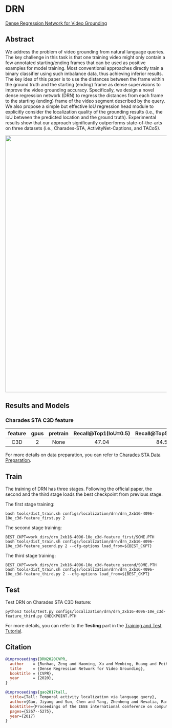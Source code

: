 # DRN

[Dense Regression Network for Video Grounding](https://openaccess.thecvf.com/content_CVPR_2020/papers/Zeng_Dense_Regression_Network_for_Video_Grounding_CVPR_2020_paper.pdf)

<!-- [ALGORITHM] -->

## Abstract

<!-- [ABSTRACT] -->

We address the problem of video grounding from natural language queries. The key challenge in this task is that one training video might only contain a few annotated starting/ending frames that can be used as positive examples for model training. Most conventional approaches directly train a binary classifier using such imbalance data, thus achieving inferior results. The key idea of this paper is to use the distances between the frame within the ground truth and the starting (ending) frame as dense supervisions to improve the video grounding accuracy. Specifically, we design a novel dense regression network (DRN) to regress the distances from each frame to the starting (ending) frame of the video segment described by the query. We also propose a simple but effective IoU regression head module to explicitly consider the localization quality of the grounding results (i.e., the IoU between the predicted location and the ground truth). Experimental results show that our approach significantly outperforms state-of-the-arts on three datasets (i.e., Charades-STA, ActivityNet-Captions, and TACoS).

<!-- [IMAGE] -->

<div align=center>
<img src="https://github.com/open-mmlab/mmaction2/files/12532583/Fig1.pdf" width="800"/>
</div>

## Results and Models

### Charades STA C3D feature

| feature | gpus | pretrain | Recall@Top1(IoU=0.5) | Recall@Top5(IoU=0.5) |                      config                      |                      ckpt                       |                      log                       |
| :-----: | :--: | :------: | :------------------: | :------------------: | :----------------------------------------------: | :---------------------------------------------: | :--------------------------------------------: |
|   C3D   |  2   |   None   |        47.04         |        84.57         | [config](configs/localization/drn/drn_2xb16-4096-10e_c3d-feature_third.py) | [ckpt](https://download.openmmlab.com/mmaction/v1.0/localization/drn/drn_2xb16-4096-10e_c3d-feature_20230809-ec0429a6.pth) | [log](https://download.openmmlab.com/mmaction/v1.0/drn_2xb16-4096-10e_c3d-feature.log) |

For more details on data preparation, you can refer to [Charades STA  Data Preparation](/tools/data/charades-sta/README.md).

## Train

The training of DRN has three stages. Following the official paper, the second and the third stage loads the best checkpoint from previous stage.

The first stage training:

```shell
bash tools/dist_train.sh configs/localization/drn/drn_2xb16-4096-10e_c3d-feature_first.py 2
```

The second stage training:

```shell
BEST_CKPT=work_dirs/drn_2xb16-4096-10e_c3d-feature_first/SOME.PTH
bash tools/dist_train.sh configs/localization/drn/drn_2xb16-4096-10e_c3d-feature_second.py 2 --cfg-options load_from=${BEST_CKPT}
```

The third stage training:

```shell
BEST_CKPT=work_dirs/drn_2xb16-4096-10e_c3d-feature_second/SOME.PTH
bash tools/dist_train.sh configs/localization/drn/drn_2xb16-4096-10e_c3d-feature_third.py 2 --cfg-options load_from=${BEST_CKPT}
```

## Test

Test DRN on Charades STA C3D feature:

```shell
python3 tools/test.py configs/localization/drn/drn_2xb16-4096-10e_c3d-feature_third.py CHECKPOINT.PTH
```

For more details, you can refer to the **Testing** part in the [Training and Test Tutorial](/docs/en/user_guides/train_test.md).

## Citation

```BibTeX
@inproceedings{DRN2020CVPR,
  author    = {Runhao, Zeng and Haoming, Xu and Wenbing, Huang and Peihao, Chen and Mingkui, Tan and Chuang Gan},
  title     = {Dense Regression Network for Video Grounding},
  booktitle = {CVPR},
  year      = {2020},
}
```

<!-- [DATASET] -->

```BibTeX
@inproceedings{gao2017tall,
  title={Tall: Temporal activity localization via language query},
  author={Gao, Jiyang and Sun, Chen and Yang, Zhenheng and Nevatia, Ram},
  booktitle={Proceedings of the IEEE international conference on computer vision},
  pages={5267--5275},
  year={2017}
}
```
